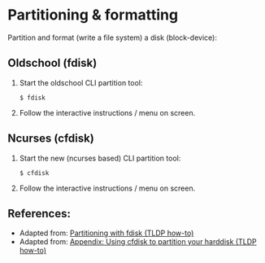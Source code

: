 # Partitioning & formatting

Partition and format (write a file system) a disk (block-device):


## Oldschool (fdisk)

1. Start the oldschool CLI partition tool:

	```shell
	$ fdisk
	```
2. Follow the interactive instructions / menu on screen.


## Ncurses (cfdisk)

1. Start the new (ncurses based) CLI partition tool:

	```shell
	$ cfdisk
	```

2. Follow the interactive instructions / menu on screen.


## References:

- Adapted from: [Partitioning with fdisk (TLDP how-to)][1]
- Adapted from: [Appendix: Using cfdisk to partition your harddisk (TLDP how-to)][2]


<!-- REFERENCES -->
[1]:http://tldp.org/HOWTO/Partition/fdisk_partitioning.html
[2]:http://www.tldp.org/HOWTO/IBM7248-HOWTO/cfdisk.html
